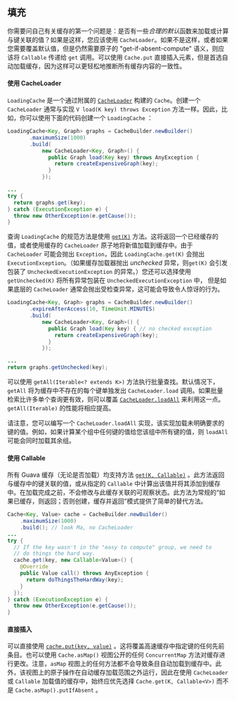 ## 填充

你需要问自己有关缓存的第一个问题是：是否有一些*合理的默认*函数来加载或计算与键关联的值？如果是这样，您应该使用 `CacheLoader`。如果不是这样，或者如果您需要覆盖默认值，但是仍然需要原子的 "get-if-absent-compute" 语义，则应该将 `Callable` 传递给 `get` 调用。可以使用 `Cache.put` 直接插入元素，但是首选自动加载缓存，因为这样可以更轻松地推断所有缓存内容的一致性。

#### 使用 CacheLoader

 `LoadingCache` 是一个通过附属的 [`CacheLoader`](http://google.github.io/guava/releases/snapshot/api/docs/com/google/common/cache/CacheLoader.html) 构建的 `Cache`。创建一个 `CacheLoader` 通常与实现 `V load(K key) throws Exception` 方法一样。因此，比如，你可以使用下面的代码创建一个 `LoadingCache` ：

```java
LoadingCache<Key, Graph> graphs = CacheBuilder.newBuilder()
       .maximumSize(1000)
       .build(
           new CacheLoader<Key, Graph>() {
             public Graph load(Key key) throws AnyException {
               return createExpensiveGraph(key);
             }
           });

...
try {
  return graphs.get(key);
} catch (ExecutionException e) {
  throw new OtherException(e.getCause());
}
```

查询 `LoadingCache` 的规范方法是使用 [`get(K)`](http://google.github.io/guava/releases/snapshot/api/docs/com/google/common/cache/LoadingCache.html#get-K-) 方法。这将返回一个已经缓存的值，或者使用缓存的 `CacheLoader` 原子地将新值加载到缓存中。由于 `CacheLoader` 可能会抛出 `Exception`，因此 `LoadingCache.get(K)` 会抛出 `ExecutionException`。（如果缓存加载器抛出 *unchecked* 异常，则`get(K)` 会引发包装了 `UncheckedExecutionException` 的异常。）您还可以选择使用 `getUnchecked(K)` 将所有异常包装在 `UncheckedExecutionException` 中， 但是如果底层的 `CacheLoader` 通常会抛出受检查异常，这可能会导致令人惊讶的行为。

```java
LoadingCache<Key, Graph> graphs = CacheBuilder.newBuilder()
       .expireAfterAccess(10, TimeUnit.MINUTES)
       .build(
           new CacheLoader<Key, Graph>() {
             public Graph load(Key key) { // no checked exception
               return createExpensiveGraph(key);
             }
           });

...
return graphs.getUnchecked(key);
```

可以使用 `getAll(Iterable<? extends K>)` 方法执行批量查找。默认情况下，`getAll` 将为缓存中不存在的每个键单独发出 `CacheLoader.load` 调用。如果批量检索比许多单个查询更有效，则可以覆盖 [`CacheLoader.loadAll`](http://google.github.io/guava/releases/snapshot/api/docs/com/google/common/cache/CacheLoader.html#loadAll-java.lang.Iterable-) 来利用这一点。 `getAll(Iterable)` 的性能将相应提高。

请注意，您可以编写一个 `CacheLoader.loadAll` 实现，该实现加载未明确要求的键的值。例如，如果计算某个组中任何键的值给您该组中所有键的值，则 `loadAll` 可能会同时加载其余组。

#### 使用 Callable

所有 Guava 缓存（无论是否加载）均支持方法 [`get(K, Callable)`](http://google.github.io/guava/releases/snapshot/api/docs/com/google/common/cache/Cache.html#get-java.lang.Object-java.util.concurrent.Callable-) 。此方法返回与缓存中的键关联的值，或从指定的 `Callable` 中计算出该值并将其添加到缓存中。在加载完成之前，不会修改与此缓存关联的可观察状态。此方法为常规的“如果已缓存，则返回；否则创建，缓存并返回”模式提供了简单的替代方法。

```java
Cache<Key, Value> cache = CacheBuilder.newBuilder()
    .maximumSize(1000)
    .build(); // look Ma, no CacheLoader
...
try {
  // If the key wasn't in the "easy to compute" group, we need to
  // do things the hard way.
  cache.get(key, new Callable<Value>() {
    @Override
    public Value call() throws AnyException {
      return doThingsTheHardWay(key);
    }
  });
} catch (ExecutionException e) {
  throw new OtherException(e.getCause());
}
```

#### 直接插入

可以直接使用 [`cache.put(key, value)`](http://google.github.io/guava/releases/snapshot/api/docs/com/google/common/cache/Cache.html#put-K-V-) 。这将覆盖高速缓存中指定键的任何先前条目。也可以使用  `Cache.asMap()` 视图公开的任何 `ConcurrentMap` 方法对缓存进行更改。注意，`asMap` 视图上的任何方法都不会导致条目自动加载到缓存中。此外，该视图上的原子操作在自动缓存加载范围之外运行，因此在使用 `CacheLoader` 或 `Callable` 加载值的缓存中，始终应优先选择 `Cache.get(K, Callable<V>)` 而不是 `Cache.asMap().putIfAbsent` 。